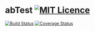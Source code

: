 # abTest [![MIT Licence](https://badges.frapsoft.com/os/mit/mit.svg?v=103)](https://opensource.org/licenses/mit-license.php)
[![Build Status](https://travis-ci.org/devKgp/abTest.svg?branch=master)](https://travis-ci.org/devKgp/abTest)
[![Coverage Status](https://coveralls.io/repos/github/devKgp/abTest/badge.svg?branch=master)](https://coveralls.io/github/devKgp/abTest)


 
